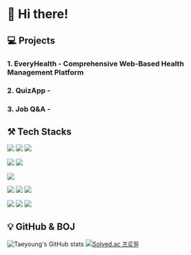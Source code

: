# 👋 Hi there!
## 💻 Projects
### 1. EveryHealth - Comprehensive Web-Based Health Management Platform
### 2. QuizApp - 
### 3. Job Q&A - 

## ⚒️ Tech Stacks
<img src="https://img.shields.io/badge/java-%23007396.svg?&style=for-the-badge&logo=java&logoColor=white" /> <img src="https://img.shields.io/badge/python-%233776AB.svg?&style=for-the-badge&logo=python&logoColor=white" /> <img src="https://img.shields.io/badge/c%2B%2B-%2300599C.svg?&style=for-the-badge&logo=c%2B%2B&logoColor=white" />

<img src="https://img.shields.io/badge/springboot-6DB33F.svg?&style=for-the-badge&logo=springboot&logoColor=white" /> <img src="https://img.shields.io/badge/flask-%23000000.svg?&style=for-the-badge&logo=flask&logoColor=white" />

<img src="https://img.shields.io/badge/mysql-%234479A1.svg?&style=for-the-badge&logo=mysql&logoColor=white" />

<img src="https://img.shields.io/badge/github-%23181717.svg?&style=for-the-badge&logo=github&logoColor=white" /> <img src="https://img.shields.io/badge/docker-%232496ED.svg?&style=for-the-badge&logo=docker&logoColor=white" /> <img src="https://img.shields.io/badge/vercel-000000?style=for-the-badge&logo=vercel&logoColor=white">

<img src="https://img.shields.io/badge/hotjar-FF3C00?style=for-the-badge&logo=hotjar&logoColor=white"> <img src="https://img.shields.io/badge/figma-F24E1E?style=for-the-badge&logo=figma&logoColor=white"> <img src="https://img.shields.io/badge/jira-0052CC?style=for-the-badge&logo=jira&logoColor=white"> 

## 💡 GitHub & BOJ
![Taeyoung's GitHub stats](https://github-readme-stats.vercel.app/api?username=kim-tae-yeong&show_icons=true&theme=tokyonight)
[![Solved.ac
프로필](http://mazassumnida.wtf/api/v2/generate_badge?boj=legends042700)](https://solved.ac/legends042700)
